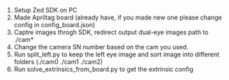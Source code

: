 1. Setup Zed SDK on PC
2. Made Apriltag board (already have, if you made new one please change config in config_board.json)
3. Captre images throgh SDK, redirect output dual-eye images path to ./cam*
4. Change the camera SN number based on the cam you used.
5. Run split_left.py to keep the left eye image and sort image into different folders (./cam0 ./cam1 ./cam2)
6. Run solve_extrinsics_from_board.py to get the extrinsic config
